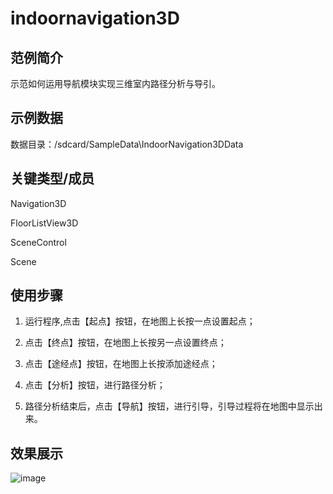 # indoornavigation3D

## 范例简介

示范如何运用导航模块实现三维室内路径分析与导引。

## 示例数据

数据目录：/sdcard/SampleData\IndoorNavigation3DData

## 关键类型/成员

Navigation3D

FloorListView3D	

SceneControl
	
Scene	
## 使用步骤

1. 运行程序,点击【起点】按钮，在地图上长按一点设置起点；

2. 点击【终点】按钮，在地图上长按另一点设置终点；

3. 点击【途经点】按钮，在地图上长按添加途经点；

4. 点击【分析】按钮，进行路径分析；

5. 路径分析结束后，点击【导航】按钮，进行引导，引导过程将在地图中显示出来。

## 效果展示

![image](https://github.com/SuperMap/iMobile-SampleCode/blob/master/AndroidStudioSampleCode/indoornavigation3D/3DNavi.png)
